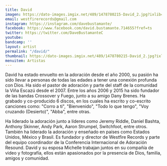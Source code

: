 ```yaml
---
title: David
imagen: https://dato-images.imgix.net/489/1478780215-David_2.jpg?ixlib=rb-1.1.0&ch=DPR%2CWidth&auto=compress%2Cformat
email: westfirerecords@gmail.com
instagram: https://instagram.com/davebustamante/
facebook: https://www.facebook.com/david.bustamante.714655?fref=ts
twitter: https://twitter.com/DaveBustamanteC
youtube: 
bandcamp: ''
layout: artist
permalink: "/david/"
thumbnail: https://dato-images.imgix.net/489/1478780215-David_2.jpg?ixlib=rb-1.1.0&ch=DPR%2CWidth&auto=compress%2Cformat&w=370
menuitem: Artistas
---
```


<p><span>David ha estado envuelto en la adoración desde el año 2000, su pasión ha sido llevar a personas de todas las edades a tener una conexión profunda con Dios. Ha sido el pastor de adoración y parte del staff de la comunidad la Viña Escazú desde el 2007. Entre los años 2006 y 2015 ha sido fundador de las bandas Crossover y Fuego, junto a su amigo Dany Brenes.  Ha grabado y co-producido 6 discos, en los cuales ha escrito y co-escrito canciones como: "Corro a ti", "Bienvenido", "Todo lo que tengo",  "Voy cruzando (Desierto)", "Abba", entre otras.</span></p><p>Ha liderado la adoración junto a líderes como Jeremy Riddle, Daniel Bashta, Anthony Skinner, Andy Park, Aaron Strumpel, Switchfoot, entre otros. También ha liderado la adoración y enseñado en países como Estados Unidos, México y Brasil. Es fundador y director de Westfire Records y parte del equipo coordinador de la Conferencia Internacional de Adoración Resound. David y su esposa Michelle trabajan juntos en su compañía de video y fotografía, ellos están apasionados por la presencia de Dios, familia, amigos y comunidad.</p>
